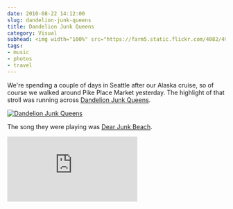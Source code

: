 ```yaml
---
date: 2010-08-22 14:12:00
slug: dandelion-junk-queens
title: Dandelion Junk Queens
category: Visual
subhead: <img width="100%" src="https://farm5.static.flickr.com/4082/4914583899_f75365741d.jpg)">
tags:
- music
- photos
- travel
---
```


We're spending a couple of days in Seattle after our Alaska cruise, so of course we walked around Pike Place Market yesterday. The highlight of that stroll was running across [Dandelion Junk Queens](https://dandelionjunkqueens.tk/).

[![Dandelion Junk Queens](https://farm5.static.flickr.com/4082/4914583899_f75365741d.jpg)](https://www.flickr.com/photos/twohorses/4914583899/)

The song they were playing was [Dear Junk Beach](https://www.youtube.com/watch?v=NkrUpgF6tEc).


<iframe src="https://www.youtube.com/embed/NkrUpgF6tEc" frameborder="0" allow="accelerometer; autoplay; encrypted-media; gyroscope; picture-in-picture" allowfullscreen></iframe>
